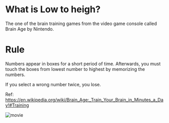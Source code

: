 # What is Low to heigh?
The one of the brain training games from the video game console called Brain Age by Nintendo.

# Rule
Numbers appear in boxes for a short period of time.  Afterwards, you must touch the boxes from lowest number to highest by memorizing the numbers.

If you select a wrong number twice, you lose.

Ref: https://en.wikipedia.org/wiki/Brain_Age:_Train_Your_Brain_in_Minutes_a_Day!#Training

![movie](https://github.com/MinaFujisawa/Low_to_High/blob/master/screenshot/LowToHigh_trimed_gif.gif)
